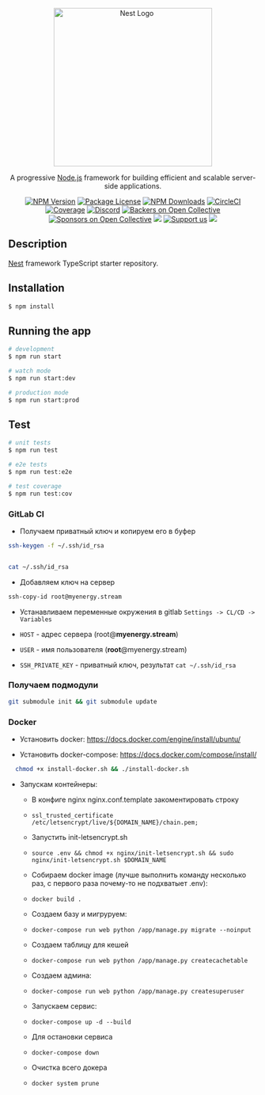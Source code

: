 <p align="center">
  <a href="http://nestjs.com/" target="blank"><img src="https://nestjs.com/img/logo_text.svg" width="320" alt="Nest Logo" /></a>
</p>

[circleci-image]: https://img.shields.io/circleci/build/github/nestjs/nest/master?token=abc123def456
[circleci-url]: https://circleci.com/gh/nestjs/nest

  <p align="center">A progressive <a href="http://nodejs.org" target="_blank">Node.js</a> framework for building efficient and scalable server-side applications.</p>
    <p align="center">
<a href="https://www.npmjs.com/~nestjscore" target="_blank"><img src="https://img.shields.io/npm/v/@nestjs/core.svg" alt="NPM Version" /></a>
<a href="https://www.npmjs.com/~nestjscore" target="_blank"><img src="https://img.shields.io/npm/l/@nestjs/core.svg" alt="Package License" /></a>
<a href="https://www.npmjs.com/~nestjscore" target="_blank"><img src="https://img.shields.io/npm/dm/@nestjs/common.svg" alt="NPM Downloads" /></a>
<a href="https://circleci.com/gh/nestjs/nest" target="_blank"><img src="https://img.shields.io/circleci/build/github/nestjs/nest/master" alt="CircleCI" /></a>
<a href="https://coveralls.io/github/nestjs/nest?branch=master" target="_blank"><img src="https://coveralls.io/repos/github/nestjs/nest/badge.svg?branch=master#9" alt="Coverage" /></a>
<a href="https://discord.gg/G7Qnnhy" target="_blank"><img src="https://img.shields.io/badge/discord-online-brightgreen.svg" alt="Discord"/></a>
<a href="https://opencollective.com/nest#backer" target="_blank"><img src="https://opencollective.com/nest/backers/badge.svg" alt="Backers on Open Collective" /></a>
<a href="https://opencollective.com/nest#sponsor" target="_blank"><img src="https://opencollective.com/nest/sponsors/badge.svg" alt="Sponsors on Open Collective" /></a>
  <a href="https://paypal.me/kamilmysliwiec" target="_blank"><img src="https://img.shields.io/badge/Donate-PayPal-ff3f59.svg"/></a>
    <a href="https://opencollective.com/nest#sponsor"  target="_blank"><img src="https://img.shields.io/badge/Support%20us-Open%20Collective-41B883.svg" alt="Support us"></a>
  <a href="https://twitter.com/nestframework" target="_blank"><img src="https://img.shields.io/twitter/follow/nestframework.svg?style=social&label=Follow"></a>
</p>
  <!--[![Backers on Open Collective](https://opencollective.com/nest/backers/badge.svg)](https://opencollective.com/nest#backer)
  [![Sponsors on Open Collective](https://opencollective.com/nest/sponsors/badge.svg)](https://opencollective.com/nest#sponsor)-->

## Description

[Nest](https://github.com/nestjs/nest) framework TypeScript starter repository.

## Installation

```bash
$ npm install
```

## Running the app

```bash
# development
$ npm run start

# watch mode
$ npm run start:dev

# production mode
$ npm run start:prod
```

## Test

```bash
# unit tests
$ npm run test

# e2e tests
$ npm run test:e2e

# test coverage
$ npm run test:cov
```

### GitLab CI

- Получаем приватный ключ и копируем его в буфер

```bash
ssh-keygen -f ~/.ssh/id_rsa


cat ~/.ssh/id_rsa
```

- Добавляем ключ на сервер

```bash
ssh-copy-id root@myenergy.stream
```

- Устанавливаем переменные окружения в gitlab `Settings -> CL/CD -> Variables`

- `HOST` - адрес сервера (root@**myenergy.stream**)
- `USER` - имя пользователя (**root**@myenergy.stream)
- `SSH_PRIVATE_KEY` - приватный ключ, результат `cat ~/.ssh/id_rsa`

### Получаем подмодули

```bash
git submodule init && git submodule update
```

### Docker

* Установить docker:
    https://docs.docker.com/engine/install/ubuntu/

* Установить docker-compose:
    https://docs.docker.com/compose/install/

```bash
  chmod +x install-docker.sh && ./install-docker.sh
  ```

* Запускам контейнеры:

    * В конфиге nginx nginx.conf.template закоментировать строку
    * `ssl_trusted_certificate   /etc/letsencrypt/live/${DOMAIN_NAME}/chain.pem;`

    * Запустить init-letsencrypt.sh
    * `source .env && chmod +x nginx/init-letsencrypt.sh && sudo nginx/init-letsencrypt.sh $DOMAIN_NAME`

    * Собираем docker image (лучше выполнить команду несколько раз, с первого раза почему-то не подхватыет .env): 
    * `docker build .`

    * Создаем базу и мигруруем: 
    * `docker-compose run web python /app/manage.py migrate --noinput`

    * Создаем таблицу для кешей
    * `docker-compose run web python /app/manage.py createcachetable`

    * Создаем админа: 
    * `docker-compose run web python /app/manage.py createsuperuser`

    * Запускаем сервис:
    * `docker-compose up -d --build`

    * Для остановки сервиса 
    * `docker-compose down`

    * Очистка всего докера
    * `docker system prune`

